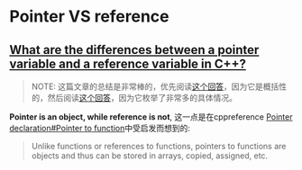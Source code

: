 # Pointer VS reference



## [What are the differences between a pointer variable and a reference variable in C++?](https://stackoverflow.com/questions/57483/what-are-the-differences-between-a-pointer-variable-and-a-reference-variable-in)

> NOTE: 这篇文章的总结是非常棒的，优先阅读[这个回答](https://stackoverflow.com/a/596750)，因为它是概括性的，然后阅读[这个回答](https://stackoverflow.com/a/57492)，因为它枚举了非常多的具体情况。



**Pointer is an object, while reference is not**, 这一点是在cppreference [Pointer declaration#Pointer to function](https://en.cppreference.com/w/cpp/language/pointer#Pointers_to_functions)中受启发而想到的:

> Unlike functions or references to functions, pointers to functions are objects and thus can be stored in arrays, copied, assigned, etc.

